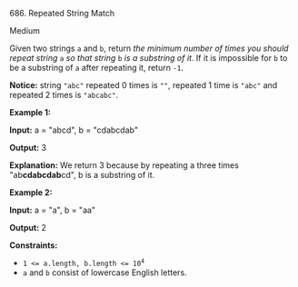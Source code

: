 ﻿686\. Repeated String Match

Medium

Given two strings `a` and `b`, return _the minimum number of times you should repeat string_ `a` _so that string_ `b` _is a substring of it_. If it is impossible for `b` to be a substring of `a` after repeating it, return `-1`.

**Notice:** string `"abc"` repeated 0 times is `""`, repeated 1 time is `"abc"` and repeated 2 times is `"abcabc"`.

**Example 1:**

**Input:** a = "abcd", b = "cdabcdab"

**Output:** 3

**Explanation:** We return 3 because by repeating a three times "ab**cdabcdab**cd", b is a substring of it.

**Example 2:**

**Input:** a = "a", b = "aa"

**Output:** 2

**Constraints:**

*   <code>1 <= a.length, b.length <= 10<sup>4</sup></code>
*   `a` and `b` consist of lowercase English letters.